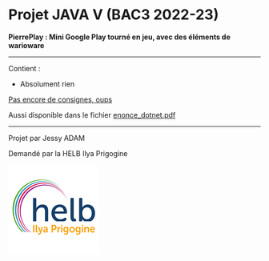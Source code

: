 # Projet JAVA V (BAC3 2022-23)

**PierrePlay : Mini Google Play tourné en jeu, avec des éléments de warioware**

---

Contient :
- Absolument rien

[Pas encore de consignes, oups](https://ecampus2223.helb-prigogine.be/pluginfile.php/216885/mod_resource/content/0/enonce_dotnet.pdf)

Aussi disponible dans le fichier [enonce_dotnet.pdf](https://github.com/helb-prigogine/BAC3-2223-DOTNET-jessy.adam/blob/main/enonce_dotnet.pdf)

---

Projet par Jessy ADAM

Demandé par la HELB Ilya Prigogine

![Logo de la helb](HELB.jpg)
